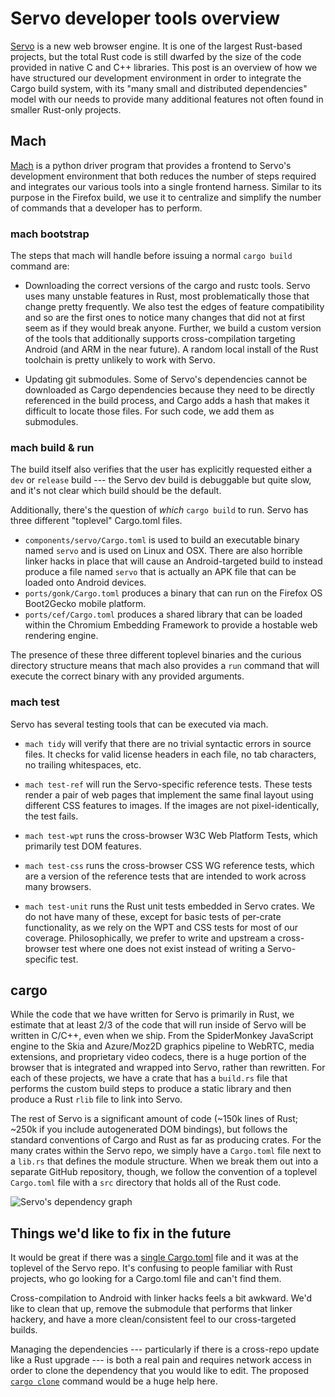 # Servo developer tools overview

[Servo](https://github.com/servo/servo) is a new web browser engine. It is one of the largest Rust-based projects, but the total Rust code is still dwarfed by the size of the code provided in native C and C++ libraries. This post is an overview of how we have structured our development environment in order to integrate the Cargo build system, with its "many small and distributed dependencies" model with our needs to provide many additional features not often found in smaller Rust-only projects.

## Mach

[Mach](https://developer.mozilla.org/en-US/docs/Mozilla/Developer_guide/mach) is a python driver program that provides a frontend to Servo's development environment that both reduces the number of steps required and integrates our various tools into a single frontend harness. Similar to its purpose in the Firefox build, we use it to centralize and simplify the number of commands that a developer has to perform.

### mach bootstrap

The steps that mach will handle before issuing a normal `cargo build` command are:
* Downloading the correct versions of the cargo and rustc tools. Servo uses many unstable features in Rust, most problematically those that change pretty frequently. We also test the edges of feature compatibility and so are the first ones to notice many changes that did not at first seem as if they would break anyone. Further, we build a custom version of the tools that additionally supports cross-compilation targeting Android (and ARM in the near future). A random local install of the Rust toolchain is pretty unlikely to work with Servo.

* Updating git submodules. Some of Servo's dependencies cannot be downloaded as Cargo dependencies because they need to be directly referenced in the build process, and Cargo adds a hash that makes it difficult to locate those files. For such code, we add them as submodules.

### mach build & run

The build itself also verifies that the user has explicitly requested either a `dev` or `release` build --- the Servo dev build is debuggable but quite slow, and it's not clear which build should be the default.

Additionally, there's the question of _which_ `cargo build` to run. Servo has three different "toplevel" Cargo.toml files.
* `components/servo/Cargo.toml` is used to build an executable binary named `servo` and is used on Linux and OSX. There are also horrible linker hacks in place that will cause an Android-targeted build to instead produce a file named `servo` that is actually an APK file that can be loaded onto Android devices.
* `ports/gonk/Cargo.toml` produces a binary that can run on the Firefox OS Boot2Gecko mobile platform.
* `ports/cef/Cargo.toml` produces a shared library that can be loaded within the Chromium Embedding Framework to provide a hostable web rendering engine.

The presence of these three different toplevel binaries and the curious directory structure means that mach also provides a `run` command that will execute the correct binary with any provided arguments.

### mach test

Servo has several testing tools that can be executed via mach.

* `mach tidy` will verify that there are no trivial syntactic errors in source files. It checks for valid license headers in each file, no tab characters, no trailing whitespaces, etc.

* `mach test-ref` will run the Servo-specific reference tests. These tests render a pair of web pages that implement the same final layout using different CSS features to images. If the images are not pixel-identically, the test fails.

* `mach test-wpt` runs the cross-browser W3C Web Platform Tests, which primarily test DOM features.

* `mach test-css` runs the cross-browser CSS WG reference tests, which are a version of the reference tests that are intended to work across many browsers.

* `mach test-unit` runs the Rust unit tests embedded in Servo crates. We do not have many of these, except for basic tests of per-crate functionality, as we rely on the WPT and CSS tests for most of our coverage. Philosophically, we prefer to write and upstream a cross-browser test where one does not exist instead of writing a Servo-specific test.

## cargo

While the code that we have written for Servo is primarily in Rust, we estimate that at least 2/3 of the code that will run inside of Servo will be written in C/C++, even when we ship. From the SpiderMonkey JavaScript engine to the Skia and Azure/Moz2D graphics pipeline to WebRTC, media extensions, and proprietary video codecs, there is a huge portion of the browser that is integrated and wrapped into Servo, rather than rewritten. For each of these projects, we have a crate that has a `build.rs` file that performs the custom build steps to produce a static library and then produce a Rust `rlib` file to link into Servo.

The rest of Servo is a significant amount of code (~150k lines of Rust; ~250k if you include autogenerated DOM bindings), but follows the standard conventions of Cargo and Rust as far as producing crates. For the many crates within the Servo repo, we simply have a `Cargo.toml` file next to a `lib.rs` that defines the module structure. When we break them out into a separate GitHub repository, though, we follow the convention of a toplevel `Cargo.toml` file with a `src` directory that holds all of the Rust code.

![Servo's dependency graph](https://raw.githubusercontent.com/maxsnew/cargo-dot/master/etc/servo.png "Servo dependency graph")

## Things we'd like to fix in the future

It would be great if there was a [single Cargo.toml](https://github.com/servo/servo/issues/5973) file and it was at the toplevel of the Servo repo. It's confusing to people familiar with Rust projects, who go looking for a Cargo.toml file and can't find them.

Cross-compilation to Android with linker hacks feels a bit awkward. We'd like to clean that up, remove the submodule that performs that linker hackery, and have a more clean/consistent feel to our cross-targeted builds.

Managing the dependencies --- particularly if there is a cross-repo update like a Rust upgrade --- is both a real pain and requires network access in order to clone the dependency that you would like to edit. The proposed [`cargo clone`](https://github.com/rust-lang/cargo/issues/1545) command would be a huge help here.
